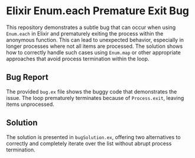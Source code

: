 # Elixir Enum.each Premature Exit Bug

This repository demonstrates a subtle bug that can occur when using `Enum.each` in Elixir and prematurely exiting the process within the anonymous function. This can lead to unexpected behavior, especially in longer processes where not all items are processed.  The solution shows how to correctly handle such cases using `Enum.map` or other appropriate approaches that avoid process termination within the loop.

## Bug Report
The provided `bug.ex` file shows the buggy code that demonstrates the issue. The loop prematurely terminates because of `Process.exit`, leaving items unprocessed.

## Solution
The solution is presented in `bugSolution.ex`, offering two alternatives to correctly and completely iterate over the list without abrupt process termination.